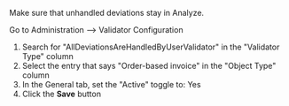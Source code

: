 Make sure that unhandled deviations stay in Analyze.

Go to Administration --> Validator Configuration

1.	Search for "AllDeviationsAreHandledByUserValidator" in the "Validator Type" column
2.	Select the entry that says "Order-based invoice" in the "Object Type" column
3.	In the General tab, set the "Active" toggle to: Yes
4.	Click the **Save** button
